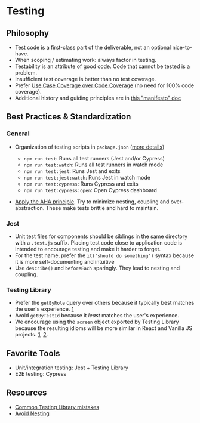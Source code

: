 # Testing

## Philosophy
* Test code is a first-class part of the deliverable, not an optional nice-to-have.
* When scoping / estimating work: always factor in testing. 
* Testability is an attribute of good code. Code that cannot be tested is a problem.
* Insufficient test coverage is better than no test coverage.
* Prefer [Use Case Coverage over Code Coverage](https://kentcdodds.com/blog/how-to-know-what-to-test) (no need for 100% code coverage).
* Additional history and guiding principles are in [this "manifesto" doc](https://docs.google.com/document/d/1XWx0GZLndtPF4-cwBeHii85osRj0ROPrflBF3DAVewA/edit)

## Best Practices & Standardization

### General
* Organization of testing scripts in `package.json` ([more details](../package-json-script-names.md))
  * `npm run test`: Runs all test runners (Jest and/or Cypress)
  * `npm run test:watch`: Runs all test runners in watch mode
  * `npm run test:jest`: Runs Jest and exits
  * `npm run test:jest:watch`: Runs Jest in watch mode
  * `npm run test:cypress`: Runs Cypress and exits
  * `npm run test:cypress:open`: Open Cypress dashboard

* [Apply the AHA principle](https://kentcdodds.com/blog/avoid-nesting-when-youre-testing). Try to minimize nesting, coupling and over-abstraction. These make tests brittle and hard to maintain.

### Jest
* Unit test files for components should be siblings in the same directory with a `.test.js` suffix. Placing test code close to application code is intended to encourage testing and make it harder to forget.
* For the test name, prefer the `it('should do something')` syntax because it is more self-documenting and intuitive
* Use `describe()` and `beforeEach` sparingly. They lead to nesting and coupling.

### Testing Library
* Prefer the `getByRole` query over others because it typically best matches the user's experience. [1](https://kentcdodds.com/blog/common-mistakes-with-react-testing-library#not-using-byrole-most-of-the-time)
* Avoid `getByTestId` because it _least_ matches the user's experience.
* We encourage using the `screen` object exported by Testing Library because the resulting idioms will be more similar in React and Vanilla JS projects. [1](https://testing-library.com/docs/queries/about#screen), [2](https://kentcdodds.com/blog/common-mistakes-with-react-testing-library#not-using-screen).

## Favorite Tools
* Unit/integration testing: Jest + Testing Library
* E2E testing: Cypress

## Resources
* [Common Testing Library mistakes](https://kentcdodds.com/blog/common-mistakes-with-react-testing-library)
* [Avoid Nesting](https://kentcdodds.com/blog/avoid-nesting-when-youre-testing)
